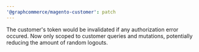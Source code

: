 ```yaml
---
'@graphcommerce/magento-customer': patch
---
```


The customer's token would be invalidated if any authorization error occured. Now only scoped to customer queries and mutations, potentially reducing the amount of random logouts.
